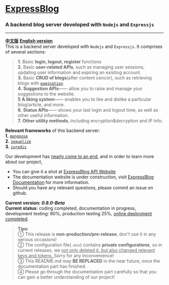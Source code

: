 # [ExpressBlog](https://api.expressjsblog.com.cn)
### A backend blog server developed with `Nodejs` and `Expressjs`  
---
[**中文版**](README.zh_CN.md) [**English version**](README..md)   
This is a backend server developed with `Nodejs` and `Expressjs`. It comprises of several sections:  
> **1.** Basic **login, logout, register** functions  
**2.** Basic **user-related APIs**, such as managing user sessions, updating user information and expiring an existing account.  
**3.** Basic **CRUD of blogs**(after content cencor), such as retrieving blogs with [`pagination`](https://www.npmjs.com/package/mongoose-paginate).   
**4.** **Suggestion APIs**—— allow you to raise and manage your suggestions to the website.  
**5** **A liking system**—— enables you to like and dislike a particular blog/article, and more.  
**6.** **Status APIs**——  shows your last login and logout time, as well as other useful information.  
**7.** **Other utility methods**, including encryption&decryption and IP info.

**Relevant frameworks** of this backend server:   
**1.** [`mongoose`](https://mongoosejs.com/)  
**2.** [`sequelize`](https://www.sequelize.cn/)  
**3.** [`ioredis`](https://www.npmjs.com/package/ioredis)

Our development has <u>nearly come to an end</u>, and in order to learn more about our project, 
* You can give it a shot at [ExpressBlog API Website](https://api.expressjsblog.com.cn)  
* The documentation website is under construction, visit [ExpressBlog Documentation](https://www.expressjsblog.com.cn) for more information.
* Should you have any relevant questions, please commit an issue on github.

**Current version:** ***0.8.0-Beta***  
**Current status:** coding completed, documentation in progress, development testing: 80%, production testing 25%, <u> online deployment completed</u>.  
> **Tips:**  
> ① This release is **non-production/pre-release**, don't use it in any serious occasions!  
> ② The configuration file(`.env`) contains **private configurations**, so in current releases, we <u>not only deleted it, but also changed relevant keys and tokens. </u>Sorry for any inconvenience!  
> ③ This README.md may **BE REPLACED** in the near future, once the documentation part has finished.  
> ④ Please go through the documentation part carefully so that you can gain a better understanding of our project!  

